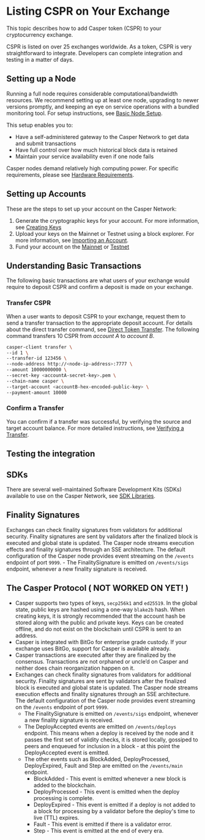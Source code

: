 # Listing CSPR on Your Exchange

This topic describes how to add Casper token (CSPR) to your cryptocurrency exchange. 

CSPR is listed on over 25 exchanges worldwide. As a token, CSPR is very straightforward to integrate. Developers can complete integration and testing in a matter of days.

## Setting up a Node

Running a full node requires considerable computational/bandwidth resources. We recommend setting up at least one node, upgrading to newer versions promptly, and keeping an eye on service operations with a bundled monitoring tool. For setup instructions, see [Basic Node Setup](../operators/setup.md).

This setup enables you to:

-   Have a self-administered gateway to the Casper Network to get data and submit transactions
-   Have full control over how much historical block data is retained
-   Maintain your service availability even if one node fails

Casper nodes demand relatively high computing power. For specific requirements, please see [Hardware Requirements](../operators/hardware.md).

## Setting up Accounts

These are the steps to set up your account on the Casper Network:

1.  Generate the cryptographic keys for your account. For more information, see [Creating Keys](../dapp-dev-guide/keys.md#creating-accounts-and-keys-creating-accounts-and-keys)
2.  Upload your keys on the Mainnet or Testnet using a block explorer. For more information, see [Importing an Account](../workflow/signer-guide.md#3-importing-an-account).
3.  Fund your account on the [Mainnet](../dapp-dev-guide/keys.md#funding-your-account) or [Testnet](../workflow/testnet-faucet.md)

## Understanding Basic Transactions

The following basic transactions are what users of your exchange would require to deposit CSPR and confirm a deposit is made on your exchange.

### Transfer CSPR

When a user wants to deposit CSPR to your exchange, request them to send a transfer transaction to the appropriate deposit account. For details about the direct transfer command, see [Direct Token Transfer](../workflow/transfer-workflow.md). The following command transfers 10 CSPR from *account A* to *account B*.

```bash
casper-client transfer \
--id 1 \
--transfer-id 123456 \
--node-address http://<node-ip-address>:7777 \
--amount 10000000000 \
--secret-key <accountA-secret-key>.pem \
--chain-name casper \
--target-account <accountB-hex-encoded-public-key> \
--payment-amount 10000
```

### Confirm a Transfer

You can confirm if a transfer was successful, by verifying the source and target account balance. For more detailed instructions, see [Verifying a Transfer](../workflow/verify-transfer.md).


## Testing the integration



## SDKs

There are several well-maintained Software Development Kits (SDKs) available to use on the Casper Network, see [SDK Libraries](../dapp-dev-guide/sdk/index.md).


## Finality Signatures

Exchanges can check finality signatures from validators for additional security. Finality signatures are sent by validators after the finalized block is executed and global state is updated. The Casper node streams execution effects and finality signatures through an SSE architecture. The default configuration of the Casper node provides event streaming on the `/events` endpoint of port `9999`.
    -   The FinalitySignature is emitted on `/events/sigs` endpoint, whenever a new finality signature is received.  



## The Casper Protocol ( NOT WORKED ON YET! )

-   Casper supports two types of keys, `secp256k1` and `ed25519`. In the global state, public keys are hashed using a one-way `blake2b` hash. When creating keys, it is strongly recommended that the account hash be stored along with the public and private keys. Keys can be created offline, and do not exist on the blockchain until CSPR is sent to an address.
-   Casper is integrated with BitGo for enterprise grade custody. If your exchange uses BitGo, support for Casper is available already.
-   Casper transactions are executed after they are finalized by the consensus. Transactions are not orphaned or uncle’d on Casper and neither does chain reorganization happen on it.
-   Exchanges can check finality signatures from validators for additional security. Finality signatures are sent by validators after the finalized block is executed and global state is updated. The Casper node streams execution effects and finality signatures through an SSE architecture. The default configuration of the Casper node provides event streaming on the `/events` endpoint of port `9999`.
    -   The FinalitySignature is emitted on `/events/sigs` endpoint, whenever a new finality signature is received.  
    -   The DeployAccepted events are emitted on `/events/deploys` endpoint. This means when a deploy is received by the node and it passes the first set of validity checks, it is stored locally, gossiped to peers and enqueued for inclusion in a block - at this point the DeployAccepted event is emitted. 
    -   The other events such as BlockAdded, DeployProcessed, DeployExpired, Fault and Step are emitted on the `/events/main` endpoint.
        -   BlockAdded - This event is emitted whenever a new block is added to the blockchain.
        -   DeployProcessed - This event is emitted when the deploy processing is complete.
        -   DeployExpired - This event is emitted if a deploy is not added to a block for processing by a validator before the deploy's time to live (TTL) expires. 
        -   Fault - This event is emitted if there is a validator error.
        -   Step - This event is emitted at the end of every era. 


